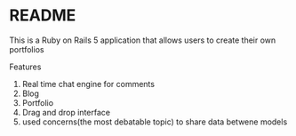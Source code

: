# README

This is a Ruby on Rails 5 application that allows users to create their own portfolios

Features

1. Real time chat engine for comments
2. Blog
3. Portfolio
4. Drag and drop interface
5. used concerns(the most debatable topic) to share data betwene models
